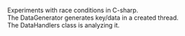 Experiments with race conditions in C-sharp.<br>
The DataGenerator generates key/data in a created thread.<br>
The DataHandlers class is analyzing it.<br>
